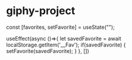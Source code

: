 # giphy-project

const [favorites, setFavorite] = useState("");

useEffect(async ()=>{
  let savedFavorite = await localStorage.getItem('__Fav');
  if(savedFavorite) {
    setFavorite(savedFavorite);
  }
}, [])

